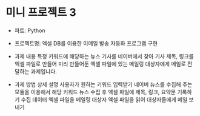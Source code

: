 # 미니 프로젝트 3
+ 파트: Python
+ 프로젝트명: 엑셀 DB를 이용한 이메일 발송 자동화 프로그램 구현

+ 과제 내용
특정 키워드에 해당하는 뉴스 기사를 네이버에서 찾아 기사 제목, 링크를 엑셀 파일로 만들어 미리 만들어둔 엑셀 파일에 있는 메일링 대상자에게 메일로 전달하는 과제입니다.

+ 과제 방법 상세 설명
사용자가 원하는 키워드 입력받기
네이버 뉴스를 수집해 주는 모듈을 이용해서 해당 키워드 뉴스 수집 후 엑셀 파일에 제목, 링크, 요약문 기록하기
수집 데이터 엑셀 파일을 메일링 대상자 엑셀 파일을 읽어 대상자들에게 메일 보내기